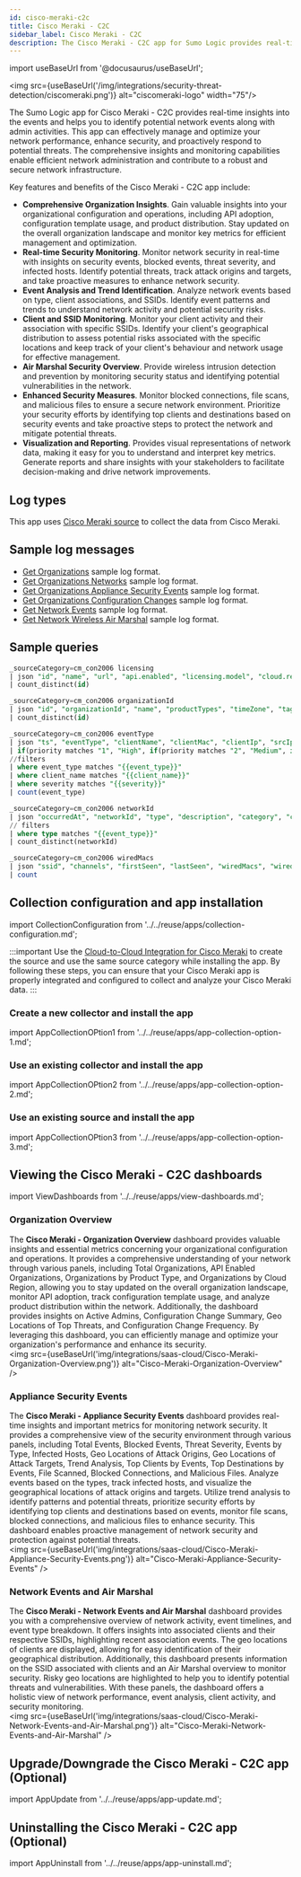 ```yaml
---
id: cisco-meraki-c2c
title: Cisco Meraki - C2C
sidebar_label: Cisco Meraki - C2C
description: The Cisco Meraki - C2C app for Sumo Logic provides real-time insights into the events and helps you to identify potential network events along with admin activities.
---
```

import useBaseUrl from '@docusaurus/useBaseUrl';

<img src={useBaseUrl('/img/integrations/security-threat-detection/ciscomeraki.png')} alt="ciscomeraki-logo" width="75"/>

The Sumo Logic app for Cisco Meraki - C2C provides real-time insights into the events and helps you to identify potential network events along with admin activities. This app can effectively manage and optimize your network performance, enhance security, and proactively respond to potential threats. The comprehensive insights and monitoring capabilities enable efficient network administration and contribute to a robust and secure network infrastructure.

Key features and benefits of the Cisco Meraki - C2C app include:

- **Comprehensive Organization Insights**. Gain valuable insights into your organizational configuration and operations, including API adoption, configuration template usage, and product distribution. Stay updated on the overall organization landscape and monitor key metrics for efficient management and optimization.
- **Real-time Security Monitoring**. Monitor network security in real-time with insights on security events, blocked events, threat severity, and infected hosts. Identify potential threats, track attack origins and targets, and take proactive measures to enhance network security.
- **Event Analysis and Trend Identification**. Analyze network events based on type, client associations, and SSIDs. Identify event patterns and trends to understand network activity and potential security risks.
- **Client and SSID Monitoring**. Monitor your client activity and their association with specific SSIDs. Identify your client's geographical distribution to assess potential risks associated with the specific locations and keep track of your client's behaviour and network usage for effective management.
- **Air Marshal Security Overview**. Provide wireless intrusion detection and prevention by monitoring security status and identifying potential vulnerabilities in the network.
- **Enhanced Security Measures**. Monitor blocked connections, file scans, and malicious files to ensure a secure network environment. Prioritize your security efforts by identifying top clients and destinations based on security events and take proactive steps to protect the network and mitigate potential threats.
- **Visualization and Reporting**. Provides visual representations of network data, making it easy for you to understand and interpret key metrics. Generate reports and share insights with your stakeholders to facilitate decision-making and drive network improvements.

## Log types

This app uses [Cisco Meraki source](/docs/send-data/hosted-collectors/cloud-to-cloud-integration-framework/cisco-meraki-source) to collect the data from Cisco Meraki.

## Sample log messages

- [Get Organizations](https://developer.cisco.com/meraki/api-latest/#!get-organizations) sample log format.
- [Get Organizations Networks](https://developer.cisco.com/meraki/api-latest/#!get-organization-networks) sample log format.
- [Get Organizations Appliance Security Events](https://developer.cisco.com/meraki/api-v1/#!get-organization-appliance-security-events) sample log format.
- [Get Organizations Configuration Changes](https://developer.cisco.com/meraki/api-v1/#!get-organization-configuration-changes) sample log format.
- [Get Network Events](https://developer.cisco.com/meraki/api-v1/#!get-network-events) sample log format.
- [Get Network Wireless Air Marshal](https://developer.cisco.com/meraki/api-v1/#!get-network-wireless-air-marshal) sample log format.

## Sample queries

```sql title="Total Organizations"
_sourceCategory=cm_con2006 licensing
| json "id", "name", "url", "api.enabled", "licensing.model", "cloud.region.name", "management.details.[*].name", "management.details.[*].value" as id, name, url, enabled, model, region, management_name, management_value nodrop
| count_distinct(id)
```

```sql title="Total Network Logs"
_sourceCategory=cm_con2006 organizationId
| json "id", "organizationId", "name", "productTypes", "timeZone", "tags", "enrollmentString", "url", "notes", "isBoundToConfigTemplate" as id, organization_id, name, product_types, time_zone, tags, enrollment_string, url, notes, is_bound_to_config_template nodrop
| count_distinct(id)
```

```sql title="Total Events"
_sourceCategory=cm_con2006 eventType
| json "ts", "eventType", "clientName", "clientMac", "clientIp", "srcIp", "destIp", "protocol", "uri", "canonicalName", "destinationPort", "fileType", "fileSizeBytes", "disposition", "action", "deviceMac", "priority", "classification", "message", "signature", "ruleId"  as date_time, event_type, client_name, client_mac, client_ip, src_ip, dest_ip, protocol, uri, canonical_name, dest_port, file_type, file_size_bytes, disposition, action, device_mac, priority, classification, message, signature, rule_id nodrop
| if(priority matches "1", "High", if(priority matches "2", "Medium", if(priority matches "3", "Low", if (priority matches "4", "Very Low", "-")))) as severity
//filters
| where event_type matches "{{event_type}}"
| where client_name matches "{{client_name}}"
| where severity matches "{{severity}}"
| count(event_type)
```

```sql title="Network Activity"
_sourceCategory=cm_con2006 networkId
| json "occurredAt", "networkId", "type", "description", "category", "clientId", "clientDescription", "clientMac", "deviceSerial", "deviceName", "ssidNumber", "eventData.radio", "eventData.vap", "eventData.client_mac", "eventData.client_ip", "eventData.channel", "eventData.rssi", "eventData.aid" as occurredAt, networkId, type, description, category, clientId, clientDescription, clientMac, deviceSerial, deviceName, ssidNumber, radio, vap, client_mac, client_ip, channel, rssi, aid nodrop
// filters
| where type matches "{{event_type}}"
| count_distinct(networkId)
```

```sql title="Total Activities"
_sourceCategory=cm_con2006 wiredMacs
| json "ssid", "channels", "firstSeen", "lastSeen", "wiredMacs", "wiredVlans", "wiredLastSeen","bssids[*].bssid","bssids[*].detectedBy[*].device","bssids[*].detectedBy[*].rssi" as ssid, channels, first_seen, last_seen, wired_macs, wired_vlans, wired_last_seen,bssids,devices,rssi_values nodrop
| count
```

## Collection configuration and app installation

import CollectionConfiguration from '../../reuse/apps/collection-configuration.md';

<CollectionConfiguration/>

:::important
Use the [Cloud-to-Cloud Integration for Cisco Meraki](/docs/send-data/hosted-collectors/cloud-to-cloud-integration-framework/cisco-meraki-source) to create the source and use the same source category while installing the app. By following these steps, you can ensure that your Cisco Meraki app is properly integrated and configured to collect and analyze your Cisco Meraki data.
:::

### Create a new collector and install the app

import AppCollectionOPtion1 from '../../reuse/apps/app-collection-option-1.md';

<AppCollectionOPtion1/>

### Use an existing collector and install the app

import AppCollectionOPtion2 from '../../reuse/apps/app-collection-option-2.md';

<AppCollectionOPtion2/>

### Use an existing source and install the app

import AppCollectionOPtion3 from '../../reuse/apps/app-collection-option-3.md';

<AppCollectionOPtion3/>

## Viewing the Cisco Meraki - C2C dashboards​

import ViewDashboards from '../../reuse/apps/view-dashboards.md';

<ViewDashboards/>

### Organization Overview

The **Cisco Meraki - Organization Overview** dashboard provides valuable insights and essential metrics concerning your organizational configuration and operations. It provides a comprehensive understanding of your network through various panels, including Total Organizations, API Enabled Organizations, Organizations by Product Type, and Organizations by Cloud Region, allowing you to stay updated on the overall organization landscape, monitor API adoption, track configuration template usage, and analyze product distribution within the network. Additionally, the dashboard provides insights on Active Admins, Configuration Change Summary, Geo Locations of Top Threats, and Configuration Change Frequency. By leveraging this dashboard, you can efficiently manage and optimize your organization's performance and enhance its security. <br/><img src={useBaseUrl('img/integrations/saas-cloud/Cisco-Meraki-Organization-Overview.png')} alt="Cisco-Meraki-Organization-Overview" />

### Appliance Security Events

The **Cisco Meraki - Appliance Security Events** dashboard provides real-time insights and important metrics for monitoring network security. It provides a comprehensive view of the security environment through various panels, including Total Events, Blocked Events, Threat Severity, Events by Type, Infected Hosts, Geo Locations of Attack Origins, Geo Locations of Attack Targets, Trend Analysis, Top Clients by Events, Top Destinations by Events, File Scanned, Blocked Connections, and Malicious Files. Analyze events based on the types, track infected hosts, and visualize the geographical locations of attack origins and targets. Utilize trend analysis to identify patterns and potential threats, prioritize security efforts by identifying top clients and destinations based on events, monitor file scans, blocked connections, and malicious files to enhance security. This dashboard enables proactive management of network security and protection against potential threats. <br/><img src={useBaseUrl('img/integrations/saas-cloud/Cisco-Meraki-Appliance-Security-Events.png')} alt="Cisco-Meraki-Appliance-Security-Events" />

### Network Events and Air Marshal

The **Cisco Meraki - Network Events and Air Marshal** dashboard provides you with a comprehensive overview of network activity, event timelines, and event type breakdown. It offers insights into associated clients and their respective SSIDs, highlighting recent association events. The geo locations of clients are displayed, allowing for easy identification of their geographical distribution. Additionally, this dashboard presents information on the SSID associated with clients and an Air Marshal overview to monitor security. Risky geo locations are highlighted to help you to identify potential threats and vulnerabilities. With these panels, the dashboard offers a holistic view of network performance, event analysis, client activity, and security monitoring. <br/><img src={useBaseUrl('img/integrations/saas-cloud/Cisco-Meraki-Network-Events-and-Air-Marshal.png')} alt="Cisco-Meraki-Network-Events-and-Air-Marshal" />

## Upgrade/Downgrade the Cisco Meraki - C2C app (Optional)

import AppUpdate from '../../reuse/apps/app-update.md';

<AppUpdate/>

## Uninstalling the Cisco Meraki - C2C app (Optional)

import AppUninstall from '../../reuse/apps/app-uninstall.md';

<AppUninstall/>